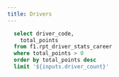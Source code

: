 ```yaml
---
title: Drivers
---
```


<ButtonGroup name=driver_count>
    <ButtonGroupItem valueLabel="Top 10" value="10" default />
    <ButtonGroupItem valueLabel="Top 100" value="100" />
</ButtonGroup>

```sql driver_points
  select driver_code,
    total_points
  from f1.rpt_driver_stats_career
  where total_points > 0
  order by total_points desc
  limit '${inputs.driver_count}'
```

<BarChart
    data={driver_points}
    x=driver_code
    y=total_points
    labels=true
    swapXY=true
/>
